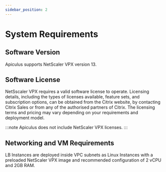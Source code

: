 ```yaml
---
sidebar_position: 2
---
```

# System Requirements

## Software Version

Apiculus supports NetScaler VPX version 13.

## Software License

NetSscaler VPX requires a valid software license to operate. Licensing details, including the types of licenses available, feature sets, and subscription options, can be obtained from the Citrix website, by contacting Citrix Sales or from any of the authorised partners of Citrix. The licensing terms and pricing may vary depending on your requirements and deployment model. 

:::note
Apiculus does not include NetScaler VPX licenses.
:::

## Networking and VM Requirements

LB Instances are deployed inside VPC subnets as Linux Instances with a preloaded NetScaler VPX image and recommended configuration of 2 vCPU and 2GB RAM.
